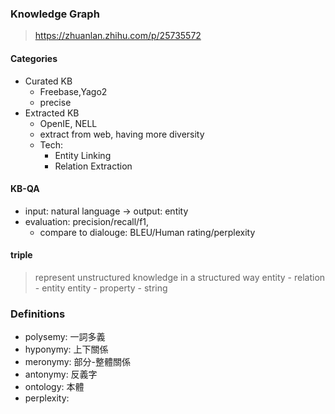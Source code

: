 ### Knowledge Graph
> https://zhuanlan.zhihu.com/p/25735572
#### Categories
* Curated KB
    - Freebase,Yago2
    - precise
* Extracted KB
    - OpenIE, NELL
    - extract from web, having more diversity
    - Tech:
        * Entity Linking
        * Relation Extraction

#### KB-QA
* input: natural language -> output: entity
* evaluation: precision/recall/f1, 
    - compare to dialouge: BLEU/Human rating/perplexity

#### triple
> represent unstructured knowledge in a structured way
entity - relation - entity
entity - property - string

### Definitions
- polysemy: 一詞多義
- hyponymy: 上下關係
- meronymy: 部分-整體關係
- antonymy: 反義字
- ontology: 本體
- perplexity:
